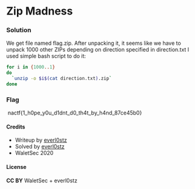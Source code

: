 # Zip Madness

### Solution

We get file named flag.zip. After unpacking it, it seems like we have to unpack 1000 other ZIPs depending on direction specified in direction.txt
I used simple bash script to do it:

```bash
for i in {1000..1}
do
  `unzip -o $i$(cat direction.txt).zip`
done
```
### Flag

​	nactf{1_h0pe_y0u_d1dnt_d0_th4t_by_h4nd_87ce45b0}

#### Credits

- Writeup by [everl0stz](https://ctftime.org/user/85858)
- Solved by [everl0stz](https://ctftime.org/user/85858)
- WaletSec 2020

#### License

**CC BY** WaletSec + everl0stz

